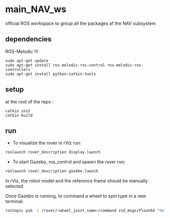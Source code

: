# main_NAV_ws
official ROS workspace to group all the packages af the NAV subsystem


## dependencies

ROS-Melodic !!!
```
sudo apt-get update
sudo apt-get install ros-melodic-ros-control ros-melodic-ros-controllers
sudo apt-get install python-catkin-tools
```

## setup

at the root of the repo :
```
catkin init
catkin build
```

## run
* To visualize the rover in rViz run: 
```bash
roslaunch rover_description display.launch 
```
* To start Gazebo, ros_control and spawn the rover run:
```bash
roslaunch rover_description gazebo.launch
```
In rViz, the robot model and the reference frame should be manually selected

Once Gazebo is running, to command a wheel to spin type in a new terminal:
```bash
rostopic pub -1 /rover/<wheel_joint_name>/command std_msgs/Float64 "data: <speed_value>"
```

